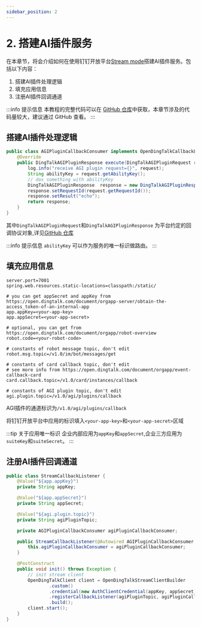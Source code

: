 ```yaml
---
sidebar_position: 2
---
```


# 2. 搭建AI插件服务

在本章节，将会介绍如何在使用钉钉开放平台[Stream mode](https://open-dingtalk.github.io/developerpedia/docs/learn/stream/overview)搭建AI插件服务。包括以下内容：
1. 搭建AI插件处理逻辑
2. 填充应用信息
3. 注册AI插件回调通道

:::info 提示信息
本教程的完整代码可以在 [GitHub 仓库](https://github.com/open-dingtalk/dingtalk-stream-sdk-java-quick-start)中获取，本章节涉及的代码量较大，建议通过 GitHub 查看。
:::


## 搭建AI插件处理逻辑
```java title="AGIPluginCallbackConsumer.java" showLineNumbers
public class AGIPluginCallbackConsumer implements OpenDingTalkCallbackListener<DingTalkAGIPluginRequest, DingTalkAGIPluginResponse> {
    @Override
    public DingTalkAGIPluginResponse execute(DingTalkAGIPluginRequest request) {
        log.info("receive AGI plugin request={}", request);
        String abilityKey = request.getAbilityKey();
        // dos something with abilityKey
        DingTalkAGIPluginResponse  response = new DingTalkAGIPluginResponse();
        response.setRequestId(request.getRequestId());
        response.setResult("echo");
        return response;
    }
}
```
其中`DingTalkAGIPluginRequest`和`DingTalkAGIPluginResponse` 为平台约定的回调协议对象,详见[GitHub 仓库](https://github.com/open-dingtalk/dingtalk-stream-sdk-java-quick-start/tree/main/src/main/java/org/example/model)

:::info 提示信息
`abilityKey` 可以作为服务的唯一标识做路由。
:::

## 填充应用信息
``` properties
server.port=7001
spring.web.resources.static-locations=classpath:/static/

# you can get appSecret and appKey from https://open.dingtalk.com/document/orgapp-server/obtain-the-access_token-of-an-internal-app
app.appKey=<your-app-key> 
app.appSecret=<your-app-secret>

# optional, you can get from https://open.dingtalk.com/document/orgapp/robot-overview
robot.code=<your-robot-code>

# constants of robot message topic, don't edit
robot.msg.topic=/v1.0/im/bot/messages/get

# constants of card callback topic, don't edit
# see more info from https://open.dingtalk.com/document/orgapp/event-callback-card
card.callback.topic=/v1.0/card/instances/callback

# constants of AGI plugin topic, don't edit
agi.plugin.topic=/v1.0/agi/plugins/callback

```
AGI插件的通道标识为`/v1.0/agi/plugins/callback`

将钉钉开放平台中应用的标识填入`<your-app-key>`和`<your-app-secret>`区域

:::tip 关于应用唯一标识
企业内部应用为`appKey`和`appSecret`,企业三方应用为`suiteKey`和`suiteSecret`。
:::

## 注册AI插件回调通道
```java title="StreamCallbackListener.java" showLineNumbers
public class StreamCallbackListener {
    @Value("${app.appKey}")
    private String appKey;

    @Value("${app.appSecret}")
    private String appSecret;

    @Value("${agi.plugin.topic}")
    private String agiPluginTopic;

    private AGIPluginCallbackConsumer agiPluginCallbackConsumer;

    public StreamCallbackListener(@Autowired AGIPluginCallbackConsumer agiPluginCallbackConsumer) {
        this.agiPluginCallbackConsumer = agiPluginCallbackConsumer;
    }

    @PostConstruct
    public void init() throws Exception {
        // init stream client
        OpenDingTalkClient client = OpenDingTalkStreamClientBuilder
                .custom()
                .credential(new AuthClientCredential(appKey, appSecret))
                .registerCallbackListener(agiPluginTopic, agiPluginCallbackConsumer)
                .build();
        client.start();
    }
}
```



